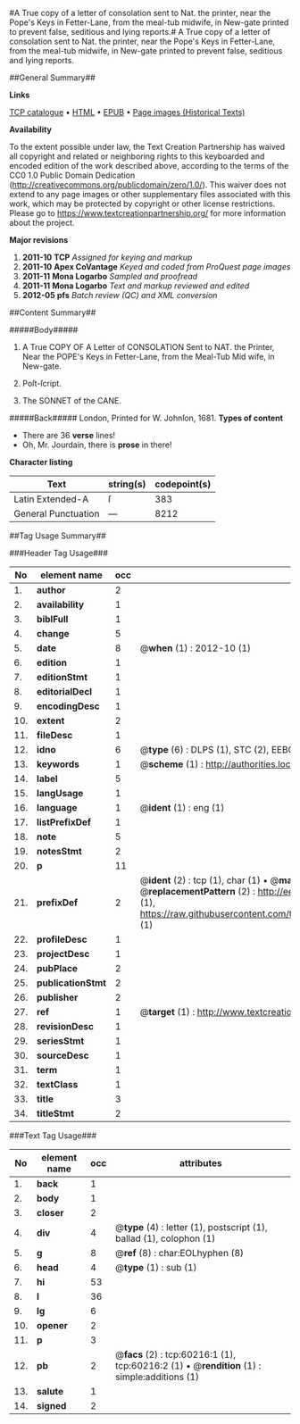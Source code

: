 #A True copy of a letter of consolation sent to Nat. the printer, near the Pope's Keys in Fetter-Lane, from the meal-tub midwife, in New-gate printed to prevent false, seditious and lying reports.#
A True copy of a letter of consolation sent to Nat. the printer, near the Pope's Keys in Fetter-Lane, from the meal-tub midwife, in New-gate printed to prevent false, seditious and lying reports.

##General Summary##

**Links**

[TCP catalogue](http://www.ota.ox.ac.uk/tcp/)  • 
[HTML](http://tei.it.ox.ac.uk/tcp/Texts-HTML/free/A63/A63473.html)  • 
[EPUB](http://tei.it.ox.ac.uk/tcp/Texts-EPUB/free/A63/A63473.epub) • 
[Page images (Historical Texts)](https://historicaltexts.jisc.ac.uk/eebo-12360494e)

**Availability**

To the extent possible under law, the Text Creation Partnership has waived all copyright and related or neighboring rights to this keyboarded and encoded edition of the work described above, according to the terms of the CC0 1.0 Public Domain Dedication (http://creativecommons.org/publicdomain/zero/1.0/). This waiver does not extend to any page images or other supplementary files associated with this work, which may be protected by copyright or other license restrictions. Please go to https://www.textcreationpartnership.org/ for more information about the project.

**Major revisions**

1. __2011-10__ __TCP__ *Assigned for keying and markup*
1. __2011-10__ __Apex CoVantage__ *Keyed and coded from ProQuest page images*
1. __2011-11__ __Mona Logarbo__ *Sampled and proofread*
1. __2011-11__ __Mona Logarbo__ *Text and markup reviewed and edited*
1. __2012-05__ __pfs__ *Batch review (QC) and XML conversion*

##Content Summary##

#####Body#####

1. A True COPY OF A Letter of CONSOLATION Sent to NAT. the Printer, Near the POPE's Keys in Fetter-Lane, from the Meal-Tub Mid wife, in New-gate.

1. Poſt-ſcript.

1. The SONNET of the CANE.

#####Back#####
London, Printed for W. Johnſon, 1681.
**Types of content**

  * There are 36 **verse** lines!
  * Oh, Mr. Jourdain, there is **prose** in there!

**Character listing**


|Text|string(s)|codepoint(s)|
|---|---|---|
|Latin Extended-A|ſ|383|
|General Punctuation|—|8212|

##Tag Usage Summary##

###Header Tag Usage###

|No|element name|occ|attributes|
|---|---|---|---|
|1.|__author__|2||
|2.|__availability__|1||
|3.|__biblFull__|1||
|4.|__change__|5||
|5.|__date__|8| @__when__ (1) : 2012-10 (1)|
|6.|__edition__|1||
|7.|__editionStmt__|1||
|8.|__editorialDecl__|1||
|9.|__encodingDesc__|1||
|10.|__extent__|2||
|11.|__fileDesc__|1||
|12.|__idno__|6| @__type__ (6) : DLPS (1), STC (2), EEBO-CITATION (1), OCLC (1), VID (1)|
|13.|__keywords__|1| @__scheme__ (1) : http://authorities.loc.gov/ (1)|
|14.|__label__|5||
|15.|__langUsage__|1||
|16.|__language__|1| @__ident__ (1) : eng (1)|
|17.|__listPrefixDef__|1||
|18.|__note__|5||
|19.|__notesStmt__|2||
|20.|__p__|11||
|21.|__prefixDef__|2| @__ident__ (2) : tcp (1), char (1)  •  @__matchPattern__ (2) : ([0-9\-]+):([0-9IVX]+) (1), (.+) (1)  •  @__replacementPattern__ (2) : http://eebo.chadwyck.com/downloadtiff?vid=$1&page=$2 (1), https://raw.githubusercontent.com/textcreationpartnership/Texts/master/tcpchars.xml#$1 (1)|
|22.|__profileDesc__|1||
|23.|__projectDesc__|1||
|24.|__pubPlace__|2||
|25.|__publicationStmt__|2||
|26.|__publisher__|2||
|27.|__ref__|1| @__target__ (1) : http://www.textcreationpartnership.org/docs/. (1)|
|28.|__revisionDesc__|1||
|29.|__seriesStmt__|1||
|30.|__sourceDesc__|1||
|31.|__term__|1||
|32.|__textClass__|1||
|33.|__title__|3||
|34.|__titleStmt__|2||


###Text Tag Usage###

|No|element name|occ|attributes|
|---|---|---|---|
|1.|__back__|1||
|2.|__body__|1||
|3.|__closer__|2||
|4.|__div__|4| @__type__ (4) : letter (1), postscript (1), ballad (1), colophon (1)|
|5.|__g__|8| @__ref__ (8) : char:EOLhyphen (8)|
|6.|__head__|4| @__type__ (1) : sub (1)|
|7.|__hi__|53||
|8.|__l__|36||
|9.|__lg__|6||
|10.|__opener__|2||
|11.|__p__|3||
|12.|__pb__|2| @__facs__ (2) : tcp:60216:1 (1), tcp:60216:2 (1)  •  @__rendition__ (1) : simple:additions (1)|
|13.|__salute__|1||
|14.|__signed__|2||
